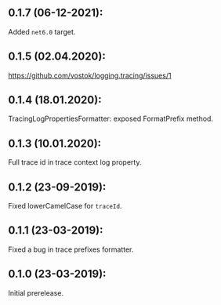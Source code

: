 ## 0.1.7 (06-12-2021):

Added `net6.0` target.

## 0.1.5 (02.04.2020):

https://github.com/vostok/logging.tracing/issues/1

## 0.1.4 (18.01.2020):

TracingLogPropertiesFormatter: exposed FormatPrefix method.

## 0.1.3 (10.01.2020):

Full trace id in trace context log property.

## 0.1.2 (23-09-2019):

Fixed lowerCamelCase for `traceId`.

## 0.1.1 (23-03-2019): 

Fixed a bug in trace prefixes formatter.

## 0.1.0 (23-03-2019): 

Initial prerelease.